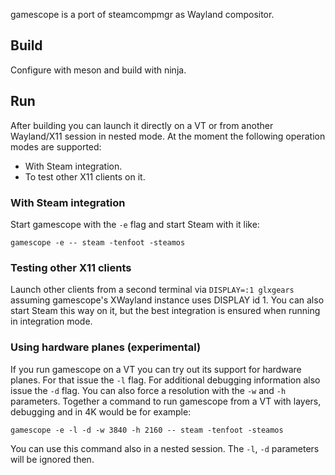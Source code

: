gamescope is a port of steamcompmgr as Wayland compositor.

## Build
Configure with meson and build with ninja.

## Run
After building you can launch it directly on a VT or from another Wayland/X11 session in nested mode. At the moment the following operation modes are supported:
* With Steam integration.
* To test other X11 clients on it.

### With Steam integration
Start gamescope with the `-e` flag and start Steam with it like:
```
gamescope -e -- steam -tenfoot -steamos
```

### Testing other X11 clients
Launch other clients from a second terminal via `DISPLAY=:1 glxgears` assuming gamescope's XWayland instance uses DISPLAY id 1. You can also start Steam this way on it, but the best integration is ensured when running in integration mode.

### Using hardware planes (experimental)
If you run gamescope on a VT you can try out its support for hardware planes. For that issue the `-l` flag. For additional debugging information also issue the `-d` flag. You can also force a resolution with the `-w` and `-h` parameters. Together a command to run gamescope from a VT with layers, debugging and in 4K would be for example:

```
gamescope -e -l -d -w 3840 -h 2160 -- steam -tenfoot -steamos
```

You can use this command also in a nested session. The `-l`, `-d` parameters will be ignored then.